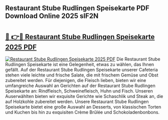 ## Restaurant Stube Rudlingen Speisekarte PDF Download Online 2025 sIF2N

# <h2><a href="http://gc8adm.nevu.top/?p=Restaurant+Stube+Rudlingen+Speisekarte">🔗 👉🔴 Restaurant Stube Rudlingen Speisekarte 2025 PDF</a></h2>

[![Restaurant Stube Rudlingen Speisekarte 2025 PDF](https://i.imgur.com/dBaPXMq.png)](http://gc8adm.nevu.top/?p=Restaurant+Stube+Rudlingen+Speisekarte)
Die Restaurant Stube Rudlingen Speisekarte ist eine Gelegenheit, etwas zu wählen, das Ihnen gefällt. Auf der Restaurant Stube Rudlingen Speisekarte unserer Cafeteria stehen viele leichte und frische Salate, die mit frischem Gemüse und Obst zubereitet werden. Für diejenigen, die Fleisch lieben, bieten wir eine umfangreiche Auswahl an Gerichten auf der Restaurant Stube Rudlingen Speisekarte an: Rindfleisch, Schweinefleisch, Huhn und Fisch. Unseren Auserwählten bieten wir exquisite Gerichte wie Schaschlik und Steak an, die auf Holzkohle zubereitet werden. Unsere Restaurant Stube Rudlingen Speisekarte bietet eine große Auswahl an Desserts, von klassischen Torten und Kuchen bis hin zu exquisiten Crème Brûlée und Schokoladenbonbons.
